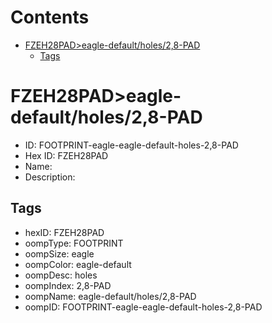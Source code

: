 



Contents
========

* [FZEH28PAD>eagle-default/holes/2,8-PAD](#fzeh28padeagle-defaultholes28-pad)
	* [Tags](#tags)

# FZEH28PAD>eagle-default/holes/2,8-PAD

- ID: FOOTPRINT-eagle-eagle-default-holes-2,8-PAD
- Hex ID: FZEH28PAD
- Name: 
- Description: 

## Tags

- hexID: FZEH28PAD
- oompType: FOOTPRINT
- oompSize: eagle
- oompColor: eagle-default
- oompDesc: holes
- oompIndex: 2,8-PAD
- oompName: eagle-default/holes/2,8-PAD
- oompID: FOOTPRINT-eagle-eagle-default-holes-2,8-PAD
